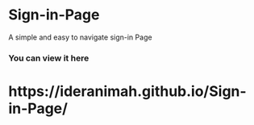# Sign-in-Page
A simple and easy to navigate sign-in Page
<h3>You can view it here</h3>
<h1>https://ideranimah.github.io/Sign-in-Page/</h1>
